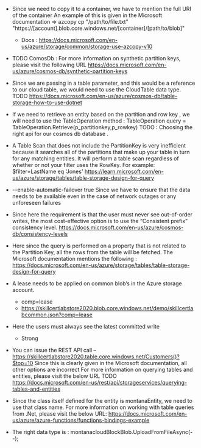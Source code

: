 - Since we need to copy it to a container, we have to mention the full URI of the container
An example of this is given in the Microsoft documentation
  => azcopy cp "/path/to/file.txt" "https://[account].blob.core.windows.net/[container]/[path/to/blob]"
  - Docs : https://docs.microsoft.com/en-us/azure/storage/common/storage-use-azcopy-v10

- TODO ComosDb : For more information on synthetic partition keys, please visit the following URL
https://docs.microsoft.com/en-us/azure/cosmos-db/synthetic-partition-keys

- Since we are passing in a table parameter, and this would be a reference to our cloud table, we would need to use the CloudTable data type.
TODO https://docs.microsoft.com/en-us/azure/cosmos-db/table-storage-how-to-use-dotnet

- If we need to retrieve an entity based on the partition and row key , we will need to use the TableOperation method : TableOperation query = TableOperation.Retrieve(p_partitionkey,p_rowkey)
  TODO : Choosing the right api for our cosmos db database .

- A Table Scan that does not include the PartitionKey is very inefficient because it searches all of the partitions that make up your table in turn for any matching entities. It will perform a table scan regardless of whether or not your filter uses the RowKey. For example: $filter=LastName eq 'Jones'
  https://learn.microsoft.com/en-us/azure/storage/tables/table-storage-design-for-query

- --enable-automatic-failover true
  Since we have to ensure that the data needs to be available even in the case of network outages or any unforeseen failures

- Since here the requirement is that the user must never see out-of-order writes, the most cost-effective option is to use the “Consistent prefix” consistency level.
  https://docs.microsoft.com/en-us/azure/cosmos-db/consistency-levels

- Here since the query is performed on a property that is not related to the Partition Key, all the rows from the table will be fetched. The Microsoft documentation mentions the following :
  https://docs.microsoft.com/en-us/azure/storage/tables/table-storage-design-for-query


- A lease needs to be applied on common blob’s in the Azure storage account.
   - comp=lease 
   - https://skillcertlabstore2020.blob.core.windows.net/demo/skillcertlabcommon.json?comp=lease
  

- Here the users must always see the latest committed write
   - Strong

- You can issue the REST API call – https://skillcertlabstore2020.table.core.windows.net/Customers()?$top=10
Since this is clearly given in the Microsoft documentation, all other options are incorrect
For more information on querying tables and entities, please visit the below URL
TODO https://docs.microsoft.com/en-us/rest/api/storageservices/querying-tables-and-entities

- Since the class itself defined for the entity is montanaEntity, we need to use that class name.
For more information on working with table queries from .Net, please visit the below URL:
https://docs.microsoft.com/en-us/azure/azure-functions/functions-bindings-example

- The right data type is : montanacloudBlockBlob.UploadFromFileAsync(--);